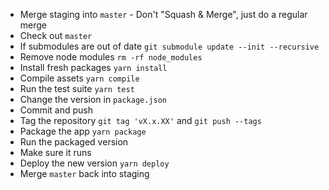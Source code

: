 * Merge staging into `master` - Don't "Squash & Merge", just do a regular merge
* Check out `master`
* If submodules are out of date `git submodule update --init --recursive`
* Remove node modules `rm -rf node_modules`
* Install fresh packages `yarn install`
* Compile assets `yarn compile`
* Run the test suite `yarn test`
* Change the version in `package.json`
* Commit and push
* Tag the repository `git tag 'vX.x.XX'` and `git push --tags`
* Package the app `yarn package`
* Run the packaged version
* Make sure it runs
* Deploy the new version `yarn deploy`
* Merge `master` back into staging